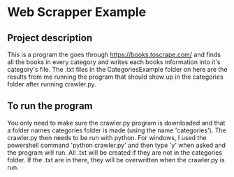 # Web Scrapper Example

## Project description
This is a program the goes through https://books.toscrape.com/ and finds all the books in every category and writes each books information into it's category's file.
The .txt files in the CategoriesExample folder on here are the results from me running the program that should show up in the categories folder after running crawler.py.

## To run the program
You only need to make sure the crawler.py program is downloaded and that a folder names categories folder is made (using the name 'categories').
The crawler.py then needs to be run with python. For windows, I used the powershell command 'python crawler.py' and then type 'y' when asked and the program will run.
All .txt will be created if they are not in the categories folder. If the .txt are in there, they will be overwritten when the crawler.py is run.
